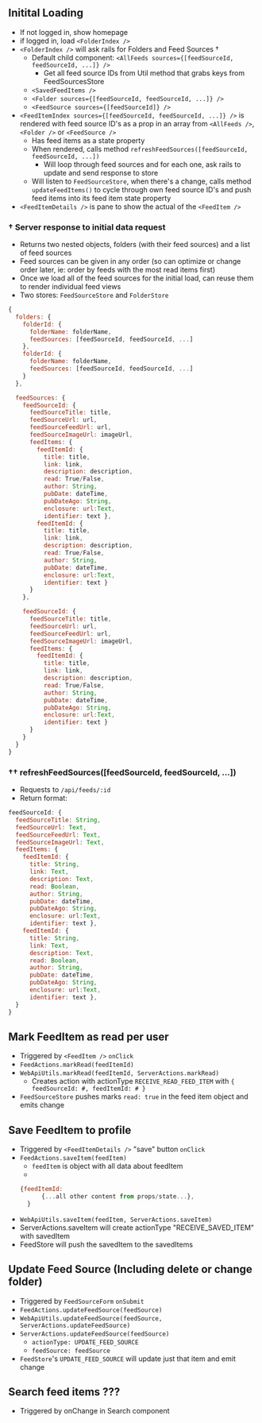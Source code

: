 
## Initital Loading

* If not logged in, show homepage
* if logged in, load `<FolderIndex />`
* `<FolderIndex />` will ask rails for Folders and Feed Sources †
  * Default child component: `<AllFeeds sources={[feedSourceId, feedSourceId, ...]} />`
    * Get all feed source IDs from Util method that grabs keys from FeedSourcesStore
  * `<SavedFeedItems />`
  * `<Folder sources={[feedSourceId, feedSourceId, ...]} />`
  * `<FeedSource sources={[feedSourceId]} />`
* `<FeedItemIndex sources={[feedSourceId, feedSourceId, ...]} />` is rendered with feed source ID's as a prop in an array from `<AllFeeds />`, `<Folder />` or `<FeedSource />`
  * Has feed items as a state property
  * When rendered, calls method `refreshFeedSources([feedSourceId, feedSourceId, ...])`
    * Will loop through feed sources and for each one, ask rails to update and send response to store
  * Will listen to `FeedSourceStore`, when there's a change, calls method `updateFeedItems()` to cycle through own feed source ID's and push feed items into its feed item state property
* `<FeedItemDetails />` is pane to show the actual of the `<FeedItem />`

### † Server response to initial data request

* Returns two nested objects, folders (with their feed sources) and a list of feed sources
* Feed sources can be given in any order (so can optimize or change order later, ie: order by feeds with the most read items first)
* Once we load all of the feed sources for the initial load, can reuse them to render individual feed views
* Two stores: `FeedSourceStore` and `FolderStore`

```javascript
{
  folders: {
    folderId: {
      folderName: folderName,
      feedSources: [feedSourceId, feedSourceId, ...]
    },
    folderId: {
      folderName: folderName,
      feedSources: [feedSourceId, feedSourceId, ...]
    }
  },

  feedSources: {
    feedSourceId: {
      feedSourceTitle: title,
      feedSourceUrl: url,
      feedSourceFeedUrl: url,
      feedSourceImageUrl: imageUrl,
      feedItems: { 
        feedItemId: { 
          title: title,
          link: link,
          description: description,
          read: True/False,
          author: String,
          pubDate: dateTime,
          pubDateAgo: String,
          enclosure: url:Text,
          identifier: text }, 
        feedItemId: { 
          title: title,
          link: link,
          description: description,
          read: True/False,
          author: String,
          pubDate: dateTime,
          enclosure: url:Text,
          identifier: text }
      }
    },

    feedSourceId: {
      feedSourceTitle: title,
      feedSourceUrl: url,
      feedSourceFeedUrl: url,
      feedSourceImageUrl: imageUrl,
      feedItems: { 
        feedItemId: { 
          title: title,
          link: link,
          description: description,
          read: True/False,
          author: String,
          pubDate: dateTime,
          pubDateAgo: String,
          enclosure: url:Text,
          identifier: text }
      }
    }
  }
}
```
### †† refreshFeedSources([feedSourceId, feedSourceId, ...])

* Requests to `/api/feeds/:id`
* Return format:

```javascript
feedSourceId: {
  feedSourceTitle: String,
  feedSourceUrl: Text,
  feedSourceFeedUrl: Text,
  feedSourceImageUrl: Text,
  feedItems: { 
    feedItemId: { 
      title: String,
      link: Text,
      description: Text,
      read: Boolean,
      author: String,
      pubDate: dateTime,
      pubDateAgo: String,
      enclosure: url:Text,
      identifier: text }, 
    feedItemId: { 
      title: String,
      link: Text,
      description: Text,
      read: Boolean,
      author: String,
      pubDate: dateTime,
      pubDateAgo: String,  
      enclosure: url:Text,
      identifier: text }, 
  }
}
```

## Mark FeedItem as read per user

* Triggered by `<FeedItem />` `onClick`
* `FeedActions.markRead(feedItemId)`
* `WebApiUtils.markRead(feedItemId, ServerActions.markRead)`
  * Creates action with actionType `RECEIVE_READ_FEED_ITEM` with `{ feedSourceId: #, feedItemId: # }`
* `FeedSourceStore` pushes marks `read: true` in the feed item object and emits change

## Save FeedItem to profile

* Triggered by `<FeedItemDetails />` "save" button `onClick`
* `FeedActions.saveItem(feedItem)`
  * `feedItem` is object with all data about feedItem
  * 
  ```javascript
  {feedItemId:
        {...all other content from props/state...},
    }
  ```
* `WebApiUtils.saveItem(feedItem, ServerActions.saveItem)`
* ServerActions.saveItem will create actionType "RECEIVE_SAVED_ITEM" with savedItem
* FeedStore will push the savedItem to the savedItems

## Update Feed Source (Including delete or change folder)

* Triggered by `FeedSourceForm` `onSubmit`
* `FeedActions.updateFeedSource(feedSource)`
* `WebApiUtils.updateFeedSource(feedSource, ServerActions.updateFeedSource)`
* `ServerActions.updateFeedSource(feedSource)`
  * `actionType: UPDATE_FEED_SOURCE`
  * `feedSource: feedSource`
* `FeedStore`'s `UPDATE_FEED_SOURCE` will update just that item and emit change

## Search feed items ???
* Triggered by onChange in Search component